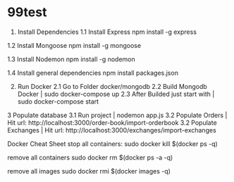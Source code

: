 # 99test

1. Install Dependencies
1.1 Install Express
npm install -g express

1.2 Install Mongoose 
npm install -g mongoose

1.3 Install Nodemon
npm install -g nodemon

1.4 Install general dependencies
npm install packages.json

2. Run Docker 
2.1 Go to Folder docker/mongodb
2.2 Build Mongodb Docker | sudo docker-compose up
2.3 After Builded just start with | sudo docker-compose start

3 Populate database
3.1 Run project | nodemon app.js
3.2 Populate Orders | Hit url: http://localhost:3000/order-book/import-orderbook
3.2 Populate Exchanges | Hit url: http://localhost:3000/exchanges/import-exchanges



Docker Cheat Sheet
stop all containers:
sudo docker kill $(docker ps -q)

remove all containers
sudo docker rm $(docker ps -a -q)

remove all images
sudo docker rmi $(docker images -q)